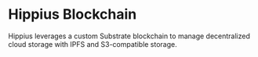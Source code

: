 # Hippius Blockchain

Hippius leverages a custom Substrate blockchain to manage decentralized cloud storage with IPFS and S3-compatible storage.
